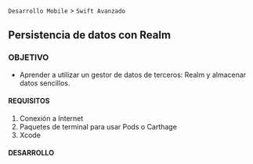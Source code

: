 `Desarrollo Mobile` > `Swift Avanzado`

## Persistencia de datos con Realm

### OBJETIVO

- Aprender a utilizar un gestor de datos de terceros: Realm y almacenar datos sencillos.

#### REQUISITOS

1. Conexión a Internet
2. Paquetes de terminal para usar Pods o Carthage
3. Xcode

#### DESARROLLO

